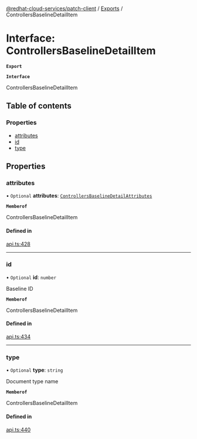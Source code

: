 [@redhat-cloud-services/patch-client](../README.md) / [Exports](../modules.md) / ControllersBaselineDetailItem

# Interface: ControllersBaselineDetailItem

**`Export`**

**`Interface`**

ControllersBaselineDetailItem

## Table of contents

### Properties

- [attributes](ControllersBaselineDetailItem.md#attributes)
- [id](ControllersBaselineDetailItem.md#id)
- [type](ControllersBaselineDetailItem.md#type)

## Properties

### attributes

• `Optional` **attributes**: [`ControllersBaselineDetailAttributes`](ControllersBaselineDetailAttributes.md)

**`Memberof`**

ControllersBaselineDetailItem

#### Defined in

[api.ts:428](https://github.com/mkholjuraev/javascript-clients/blob/master/packages/patch/api.ts#L428)

___

### id

• `Optional` **id**: `number`

Baseline ID

**`Memberof`**

ControllersBaselineDetailItem

#### Defined in

[api.ts:434](https://github.com/mkholjuraev/javascript-clients/blob/master/packages/patch/api.ts#L434)

___

### type

• `Optional` **type**: `string`

Document type name

**`Memberof`**

ControllersBaselineDetailItem

#### Defined in

[api.ts:440](https://github.com/mkholjuraev/javascript-clients/blob/master/packages/patch/api.ts#L440)
